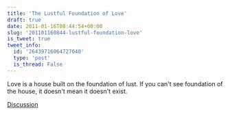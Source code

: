 ```yaml
---
title: 'The Lustful Foundation of Love'
draft: true
date: 2011-01-16T08:44:54+00:00
slug: '201101160844-lustful-foundation-love'
is_tweet: true
tweet_info:
  id: '26439716064727040'
  type: 'post'
  is_thread: False
---
```




Love is a house built on the foundation of lust. If you can't see foundation of the house, it doesn't mean it doesn't exist.

[Discussion](https://x.com/sytelus/status/26439716064727040)
